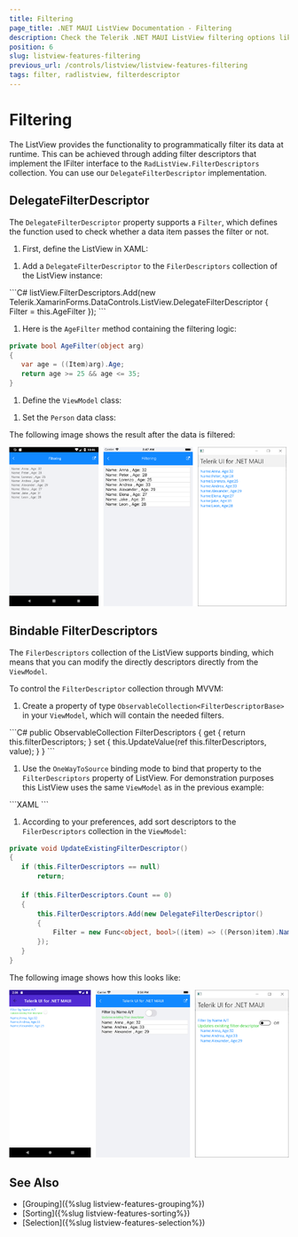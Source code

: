 ```yaml
---
title: Filtering
page_title: .NET MAUI ListView Documentation - Filtering
description: Check the Telerik .NET MAUI ListView filtering options like programmatically filtering and using filter descriptors.
position: 6
slug: listview-features-filtering
previous_url: /controls/listview/listview-features-filtering
tags: filter, radlistview, filterdescriptor
---
```


# Filtering

The ListView provides the functionality to programmatically filter its data at runtime. This can be achieved through adding filter descriptors that implement the IFilter interface to the `RadListView.FilterDescriptors` collection. You can use our `DelegateFilterDescriptor` implementation.

## DelegateFilterDescriptor

The `DelegateFilterDescriptor` property supports a `Filter`, which defines the function used to check whether a data item passes the filter or not.

1. First, define the ListView in XAML:

 <snippet id='listview-features-filtering-xaml'/>
 
1. Add a `DelegateFilterDescriptor` to the `FilerDescriptors` collection of the ListView instance:

 <snippet id='listview-features-filtering-agefilter'/>
 ```C#
listView.FilterDescriptors.Add(new Telerik.XamarinForms.DataControls.ListView.DelegateFilterDescriptor { Filter = this.AgeFilter });
 ```

1. Here is the `AgeFilter` method containing the filtering logic:

 ```C#
private bool AgeFilter(object arg)
{
    var age = ((Item)arg).Age;
    return age >= 25 && age <= 35;
}
 ```

1. Define the `ViewModel` class:

 <snippet id='listview-features-filtering-viewmodel'/>

1. Set the `Person` data class:

 <snippet id='listview-features-filtering-data-class'/>
 
The following image shows the result after the data is filtered:

![ListView Filtering](images/listview-features-filtering.png "Filtering")

## Bindable FilterDescriptors

The `FilerDescriptors` collection of the ListView supports binding, which means that you can modify the directly descriptors directly from the `ViewModel`.

To control the `FilterDescriptor` collection through MVVM:

1. Create a property of type `ObservableCollection<FilterDescriptorBase>` in your `ViewModel`, which will contain the needed filters.

 <snippet id='listview-features-bindable-filterdescriptor-viewmodel' />
 ```C#
public ObservableCollection<FilterDescriptorBase> FilterDescriptors
{
	get { return this.filterDescriptors; }
	set { this.UpdateValue(ref this.filterDescriptors, value); }
}
 ```

1. Use the `OneWayToSource` binding mode to bind that property to the `FilterDescriptors` property of ListView. For demonstration purposes this ListView uses the same `ViewModel` as in the previous example:

 <snippet id='listview-features-bindable-filterdescriptor-xaml' />
 ```XAML
<telerikDataControls:RadListView x:Name="listView"
								 Grid.Row="1"
								 ItemsSource="{Binding Items}"
								 FilterDescriptors="{Binding FilterDescriptors, Mode=OneWayToSource}" >
	<telerikDataControls:RadListView.ItemTemplate>
		<DataTemplate>
			<telerikListView:ListViewTemplateCell>
				<telerikListView:ListViewTemplateCell.View>
					<HorizontalStackLayout>
						<Label Text="Name:"/>
						<Label Text="{Binding Name}"/>
						<Label Text=", Age:"/>
						<Label Text="{Binding Age}"/>
					</HorizontalStackLayout>
				</telerikListView:ListViewTemplateCell.View>
			</telerikListView:ListViewTemplateCell>
		</DataTemplate>
	</telerikDataControls:RadListView.ItemTemplate>
</telerikDataControls:RadListView>
 ```

1. According to your preferences, add sort descriptors to the `FilerDescriptors` collection in the `ViewModel`:

 ```C#
private void UpdateExistingFilterDescriptor()
{
	if (this.FilterDescriptors == null)
		return;

	if (this.FilterDescriptors.Count == 0)
	{
		this.FilterDescriptors.Add(new DelegateFilterDescriptor()
		{
			Filter = new Func<object, bool>((item) => ((Person)item).Name.Equals("A"))
		});
	}
}
 ```


The following image shows how this looks like:

![ListView Filter Descriptors MVVM](images/listview-features-bindable-filter.png)

## See Also

- [Grouping]({%slug listview-features-grouping%})
- [Sorting]({%slug listview-features-sorting%})
- [Selection]({%slug listview-features-selection%})
